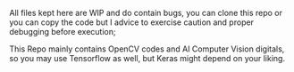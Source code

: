 All files kept here are WIP and do contain bugs, you can clone this repo or you can copy the code but I advice to exercise caution and proper debugging before execution;

This Repo mainly contains OpenCV codes and AI Computer Vision digitals, so you may use Tensorflow as well, but Keras might depend on your liking.
